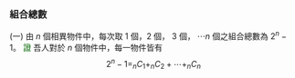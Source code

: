 ### 組合總數
(一) 由 $n$ 個相異物件中，每次取 1 個，2 個， 3 個， $\cdots n$ 個之組合總數為 $2^{n}-1$。
<span style="color: darkgreen">證</span> 吾人對於 $n$ 個物件中，每一物件皆有
$$2^n-1=_nC_1+_nC_2+\cdots+_nC_n$$
